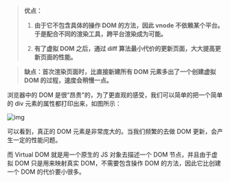 > **优点：**
>
> 1. **由于它不包含具体的操作 DOM 的方法，因此 vnode 不依赖某个平台。于是配合不同的渲染工具，跨平台渲染成为可能。**
>
> 2. **有了虚拟 DOM 之后，通过 diff 算法最小代价的更新页面，大大提高更新页面的性能。**



> **缺点：首次渲染页面时，比直接新建所有 DOM 元素多出了一个创建虚拟 DOM 的过程，速度会稍慢一点。**



浏览器中的 DOM 是很“昂贵"的，为了更直观的感受，我们可以简单的把一个简单的 div 元素的属性都打印出来，如图所示：

![img](https://p3-juejin.byteimg.com/tos-cn-i-k3u1fbpfcp/4dbd5d804b2a4a13bb3d55c9b6d34eb7~tplv-k3u1fbpfcp-zoom-1.image)

可以看到，真正的 DOM 元素是非常庞大的。当我们频繁的去做 DOM 更新，会产生一定的性能问题。

而 Virtual DOM 就是用一个原生的 JS 对象去描述一个 DOM 节点，并且由于虚拟 DOM 只是用来映射真实 DOM，不需要包含操作 DOM 的方法，因此它比创建一个 DOM 的代价要小很多。







### 
